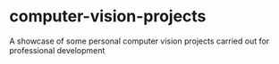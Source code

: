 # computer-vision-projects
A showcase of some personal computer vision projects carried out for professional development 
